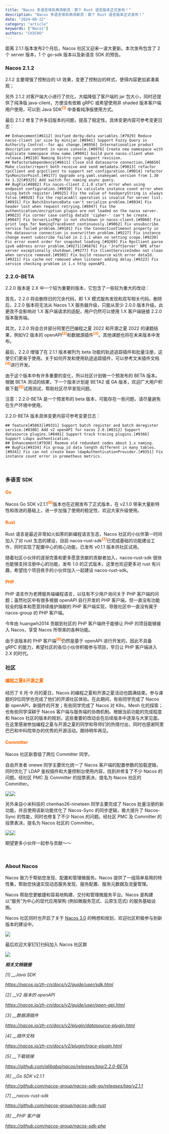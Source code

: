 ```yaml
---
title: "Nacos 多语言体系再添新员：首个 Rust 语言版本正式发布！"
description: "Nacos 多语言体系再添新员：首个 Rust 语言版本正式发布！"
date: "2024-08-22"
category: "article"
keywords: ["Nacos"]
authors: "CH3CHO"
---
```


<font style="color:rgba(0, 0, 0, 0.9);">距离 2.1.1 版本发布2个月后，Nacos 社区又迎来一波大更新。本次发布包含了 2 个 server 版本，1 个 go-sdk 版本以及新语言 SDK 的预告。</font>

### Nacos 2.1.2
<font style="color:rgba(0, 0, 0, 0.9);">2.1.2 主要增强了控制台的 UI 效果，变更了控制台的样式，使得内容更加紧凑美观；</font>

<font style="color:rgba(0, 0, 0, 0.9);">另外 2.1.2 对客户端大小进行了优化，大幅降低了客户端的 jar 包大小，同时还提供了纯净版 java-client，方便没有依赖 gRPC 或希望使用非 shaded 版本客户端用户使用，可以到 Java SDK</font><sup>**<font style="color:rgb(255, 106, 0);">[1</font>**</sup><sup>**<font style="color:rgb(255, 106, 0);">]</font>**</sup><font style="color:rgba(0, 0, 0, 0.9);"> </font><font style="color:rgba(0, 0, 0, 0.9);">中查看纯净版使用方式。</font>

<font style="color:rgba(0, 0, 0, 0.9);">最后 2.1.2 修复了许多旧版本的问题，提高了稳定性。具体变更内容可参考变更日志：</font>

```plain
## Enhancement[#6112] Unified derby-data variables.[#7929] Reduce nacos-client jar size by minijar.[#8941] Support Fuzzy Query in Authority Control--for api change.[#8956] Internationalize product description content in nacos console.[#8976] Create new namespace with duplicate namespace show name.[#9091] build pure nacos-client when release.[#9210] Naming Distro sync support revision.
## Refactor&dependency[#8611] Close old datasource connection.[#8650] Make cluster/report both receive and send metadata.[#9013] refactor rpcClient and grpcClient to support set configuration.[#9014] refactor TpsMonitorPoint.[#9177] Upgrade org.yaml.snakeyaml version from 1.30 to 1.32[#9325] Add switch for naming async query.
## BugFix[#8882] Fix nacos-client 2.1.0 start error when using endpoint configuration.[#8910] Fix calculate instance count error when using batch register.[#8925] Fix the value of hasQueryString is always false.[#8928] Fix the replaceAll operation is invalid for server list.[#8931] Fix BatchInstanceData can't serialize problem.[#8934] Fix header lost when request retrying.[#8947] Fix the authentication/encryption plugin are not loaded on the nacos server.[#9023] Fix corner case config dataId 'cipher-' can't be create.[#9047] Fix ServerListMgr is not shutdown in nacos-client.[#9060] Fix print logs for NamingTraceEvent continuously.[#9062] Fix unsubscribe service failed problem.[#9101] Fix the ConnectionTimeout property in the datasource connection is overwritten problem.[#9227] Fix instance change event subscribe failed in 2.1.1 when no setting scope.[#9230] Fix error event order for snapshot loading.[#9269] Fix RpcClient parse ipv6 address error problem.[#9271][#6876] Fix 'JraftServer' NPE after server exceptionally shutdown.[#9277] Fix ClientServiceIndex not clean when service removed.[#9305] Fix build resource with error dataId.[#9311] Fix cache not removed when listener adding delay.[#9323] Fix service checking problem in 1.x http openAPI.
```

### 2.2.0-BETA
<font style="color:rgba(0, 0, 0, 0.9);">2.2.0 版本是 2.X 中一个较为重要的版本，它包含了一些较为重大的改动：</font><font style="color:rgba(0, 0, 0, 0.9);">  
</font>

<font style="color:rgba(0, 0, 0, 0.9);">首先，2.2.0 将会删除旧的冗余代码，即 1.X 模式服务发现和双写相关代码。删除后，2.2.0 版本将无法从 Nacos 1.X 服务器升级，只能从至少 2.0.0 版本升级。此更改不会影响对 1.X 客户端请求的适配，用户仍然可以使用 1.X 客户端链接 2.2.0 版本服务端。</font>

<font style="color:rgba(0, 0, 0, 0.9);">其次，2.2.0 将会合并部分阿里巴巴编程之夏 2022 和开源之夏 2022 的课题结果，例如V2 版本的 openAPI</font><sup>**<font style="color:rgb(255, 106, 0);">[2</font>**</sup><sup>**<font style="color:rgb(255, 106, 0);">]</font>**</sup><font style="color:rgba(0, 0, 0, 0.9);">和数据源插件</font><sup>**<font style="color:rgb(255, 106, 0);">[3</font>**</sup><sup>**<font style="color:rgb(255, 106, 0);">]</font>**</sup><font style="color:rgba(0, 0, 0, 0.9);">。其他课题也将在未来版本中发布。</font>

<font style="color:rgba(0, 0, 0, 0.9);">最后，2.2.0 增强了在 2.1.1 版本被列为 beta 功能的轨迹追踪插件和批量注册，这使它们更易于使用。关于如何开发和使用轨迹追踪插件，可以参考文末插件文档</font><sup>**<font style="color:rgb(255, 106, 0);">[4</font>**</sup><sup>**<font style="color:rgb(255, 106, 0);">]</font>**</sup><font style="color:rgba(0, 0, 0, 0.9);">进行开发。</font>

<font style="color:rgba(0, 0, 0, 0.9);">由于这个版本中有许多重要的变化，所以社区计划做一个预发布的 BETA 版本。根据 BETA 测试的结果，下一个版本计划是 BETA2 或 GA 版本，欢迎广大用户积极下载</font><sup>**<font style="color:rgb(255, 106, 0);">[5</font>**</sup><sup>**<font style="color:rgb(255, 106, 0);">]</font>**</sup><font style="color:rgba(0, 0, 0, 0.9);">试用测试，帮助社区尽早发现问题。</font>

注意：2.2.0-BETA 是一个预发布的 beta 版本，可能存在一些问题，请尽量避免在生产环境中使用。

<font style="color:rgba(0, 0, 0, 0.9);">2.2.0-BETA 版本具体变更内容可参考变更日志：</font>

```plain
## feature[#5863][#9331] Support batch register and batch deregister service.[#8308] Add v2 openAPI for nacos 2.0.[#8312] Support datasource plugins.[#8481] Support track tracing plugins.[#9366] Support Ldaps authentication.
## Enhancement[#7930] Reomve old redundant codes about 1.x naming.
## BugFix[#9334] Fix group_id data length different in many tables.[#9341] Fix can not create bean ldapAuthenticationProvider.[#9351] Fix instance count error in prometheus metrics.
```

_**<font style="color:rgb(242, 98, 46);">  
</font>**_

### 多语言 SDK
#### <font style="color:rgb(255, 106, 0);">Go</font>
<font style="color:rgba(0, 0, 0, 0.9);">Nacos Go SDK v2.1.1</font><sup>**<font style="color:rgb(255, 106, 0);">[6</font>**</sup><sup>**<font style="color:rgb(255, 106, 0);">]</font>**</sup><font style="color:rgba(0, 0, 0, 0.9);">版本也在近期发布了正式版本，在 v2.1.0 带来大量新特性和改进的基础上，进一步加强了使用的稳定性，欢迎大家升级使用。</font>

#### <font style="color:rgb(255, 106, 0);">Rust</font>
<font style="color:rgba(0, 0, 0, 0.9);">Rust 语言是最近非常如火如荼</font><font style="color:rgba(0, 0, 0, 0.9);">的新编程语言生态，Nacos 社区的小伙伴第一时间加入了对 rust 生态的建设，目前 nacos-rust-sdk</font><sup>**<font style="color:rgb(255, 106, 0);">[7</font>**</sup><sup>**<font style="color:rgb(255, 106, 0);">]</font>**</sup><font style="color:rgba(0, 0, 0, 0.9);">已完成基础的功能建设工作，同时实现了配置中心的核心功能，已发布 v0.1.1 版本供社区试用。</font><font style="color:rgba(0, 0, 0, 0.9);">  
</font>

<font style="color:rgba(0, 0, 0, 0.9);">随着社区小伙伴的逐渐完善和更多愿意贡献的贡献者加入，nacos-rust-sdk 很快也能够支持注册中心的功能，发布 1.0 的正式版本，这里也欢迎更多对 rust 有兴趣，希望找个项目练手的小伙伴加入一起建设 nacos-rust-sdk。</font>

#### <font style="color:rgb(255, 106, 0);">PHP</font>
<font style="color:rgba(0, 0, 0, 0.9);">PHP 语言作为老牌服务端编程语言，以往有不少用户询问关于 PHP 客户端的问题；</font><font style="color:rgba(0, 0, 0, 0.9);">虽然社区中有很多根据 openAPI 自行开发的 PHP 客户端，但一直没有功能较全的版本和愿意持续维护捐献的 PHP 客户端实现，导致社区中一直没有属于 nacos-group 的 PHP 客户端。</font><font style="color:rgba(0, 0, 0, 0.9);">  
</font>

<font style="color:rgba(0, 0, 0, 0.9);">今年由 huangwh2014 贡献到社区的 PHP 客户端终于能够让 PHP 的项目能够接入 Nacos，享受 Nacos 所带来的各种功能。</font>

<font style="color:rgba(0, 0, 0, 0.9);">由于该版本的 PHP 客户端</font><sup>**<font style="color:rgb(255, 106, 0);">[8</font>**</sup><sup>**<font style="color:rgb(255, 106, 0);">]</font>**</sup><font style="color:rgba(0, 0, 0, 0.9);">仍然是基于 openAPI 进行开发的，因此不具备 gRPC 的能力，希望社区的各位小伙伴积极参与项目，早日让 PHP 客户端进入 2.X 的时代。</font>

### 社区
#### <font style="color:rgb(255, 106, 0);">编程之夏&开源之夏</font>
<font style="color:rgba(0, 0, 0, 0.9);">经历了 6 月-9 月的夏日，Nacos 的编程之夏和开源之夏活动也圆满结束。</font><font style="color:rgba(0, 0, 0, 0.9);">参与课题的9位同学也完成了他们的开源社区体验。</font><font style="color:rgba(0, 0, 0, 0.9);">在此期间，有些同学完成了 Nacos 新 openAPI，新插件的开发；</font><font style="color:rgba(0, 0, 0, 0.9);">有些同学完成了 Nacos 对 K8s，Mesh 化的探索；</font><font style="color:rgba(0, 0, 0, 0.9);">也有些同学深耕于 Nacos 客户端与服务端的协商机制。</font><font style="color:rgba(0, 0, 0, 0.9);">根据当前功能的完成程度和 Nacos 社区的版本的规划，这些重要的改动会在后续版本中逐渐与大家见面。</font><font style="color:rgba(0, 0, 0, 0.9);">在这里感谢参加编程之夏与开源之夏的同学和导师们的热情付出，同时也感谢阿里巴巴和中科院举办的优秀的开源活动。</font><font style="color:rgba(0, 0, 0, 0.9);">期待明年再见。</font>

#### <font style="color:rgb(255, 106, 0);">Committer</font>
<font style="color:rgba(0, 0, 0, 0.9);">Nacos 社区新晋级了两位 Committer 同学。</font><font style="color:rgba(0, 0, 0, 0.9);">  
</font>

<font style="color:rgba(0, 0, 0, 0.9);">自由开发者 onewe 同学主要优化统一了 Nacos 客户端的配置参数的加载逻辑，同时优化了 LDAP 鉴权插件和大量控制台使用内容，找到并修复了不少 Nacos 的问题。经社区 PMC 及 Committer 的投票表决，提名为 Nacos 社区的 Committer。</font>

![](https://intranetproxy.alipay.com/skylark/lark/0/2024/webp/299576/1724292846271-90dfc6c5-cfcd-4244-a763-247ccf295359.webp)![](https://intranetproxy.alipay.com/skylark/lark/0/2024/webp/299576/1724292844303-8fe3d9c7-1d12-407b-a30b-764d3c161cb8.webp)

<font style="color:rgba(0, 0, 0, 0.9);">另外来自小米科技的 chenhao26-nineteen 同学主要完成了 Nacos 批量注册的新功能，并且使用该新功能优化了 Nacos-Sync 的同步逻辑，极大提升了 Nacos-Sync 的性能，同时也修复了不少 Nacos 的问题。经社区 PMC 及 Committer 的投票表决，提名为 Nacos 社区的 Committer。</font>

![](https://intranetproxy.alipay.com/skylark/lark/0/2024/webp/299576/1724292844328-66f0223b-1289-47cb-9809-bc12c6a5aa2f.webp)![](https://intranetproxy.alipay.com/skylark/lark/0/2024/png/299576/1724292844251-264b9fef-5a65-4d97-abe1-c0b52cd3cf1d.png)

<font style="color:rgba(0, 0, 0, 0.9);">期望更多小伙伴一起参与贡献～～</font>

_**<font style="color:rgb(242, 98, 46);">  
</font>**_

### About Nacos
<font style="color:rgba(0, 0, 0, 0.9);">Nacos 致力于帮助您发现、配置和管理微服务。</font><font style="color:rgba(0, 0, 0, 0.9);">Nacos 提供了一组简单易用的特性集，帮助您快速实现动态服务发现、服务配置、服务元数据及流量管理。</font><font style="color:rgba(0, 0, 0, 0.9);">  
</font>

<font style="color:rgba(0, 0, 0, 0.9);">Nacos 帮助您更敏捷和容易地构建、交付和管理微服务平台。Nacos 是构建以“服务”为中心的现代应用架构 (例如微服务范式、云原生范式) 的服务基础设施。</font>

<font style="color:rgba(0, 0, 0, 0.9);">Nacos 社区同时也开启了关于 </font>[<font style="color:rgba(0, 0, 0, 0.9);">Nacos 3.0</font>](https://mp.weixin.qq.com/s?__biz=MzU4NzU0MDIzOQ==&mid=2247511397&idx=3&sn=3ed3ef95e5ce1e396554ba4f370a0254&scene=21#wechat_redirect)<font style="color:rgba(0, 0, 0, 0.9);"> </font><font style="color:rgba(0, 0, 0, 0.9);">的畅想和规划，欢迎社区积极参与到新版本的建设中。</font>

![](https://intranetproxy.alipay.com/skylark/lark/0/2024/webp/299576/1724292846641-ca44d47d-2bee-481b-897f-37d7e751ece6.webp)

<font style="color:rgba(0, 0, 0, 0.9);">最后欢迎大家钉钉扫码加入 Nacos 社区群</font>

![](https://intranetproxy.alipay.com/skylark/lark/0/2024/webp/299576/1724292844732-3198d21e-6965-4629-b1d9-242176ddaf6c.webp)

_**<font style="color:rgb(34, 34, 34);">相关文档链接</font>**_

_<font style="color:rgb(34, 34, 34);">[1] </font>__<font style="color:rgb(34, 34, 34);">Java SDK</font>_

_<u><font style="color:rgb(0, 122, 170);">https://nacos.io/zh-cn/docs/v2/guide/user/sdk.html</font></u>_

_<font style="color:rgb(34, 34, 34);">[2] </font>__<font style="color:rgb(34, 34, 34);">V2 版本的 openAPI</font>_

_<u><font style="color:rgb(0, 122, 170);">https://nacos.io/zh-cn/docs/v2/guide/user/open-api.html</font></u>_

_<font style="color:rgb(34, 34, 34);">[3] </font>__<font style="color:rgb(34, 34, 34);">数据源插件</font>_

_<u><font style="color:rgb(0, 122, 170);">https://nacos.io/zh-cn/docs/v2/plugin/datasource-plugin.html</font></u>_

_<font style="color:rgb(34, 34, 34);">[4] </font>__<font style="color:rgb(34, 34, 34);">插件文档</font>_

_<u><font style="color:rgb(0, 122, 170);">https://nacos.io/zh-cn/docs/v2/plugin/trace-plugin.html</font></u>_

_<font style="color:rgb(34, 34, 34);">[5] </font>__<font style="color:rgb(34, 34, 34);">下载链接</font>_

_<u><font style="color:rgb(0, 122, 170);">https://github.com/alibaba/nacos/releases/tag/2.2.0-BETA</font></u>_

_<font style="color:rgb(34, 34, 34);">[6] </font>__<font style="color:rgb(34, 34, 34);">Go SDK v2.1.1</font>_

_<u><font style="color:rgb(0, 122, 170);">https://github.com/nacos-group/nacos-sdk-go/releases/tag/v2.1.1</font></u>_

_<font style="color:rgb(34, 34, 34);">[7] </font>__<font style="color:rgb(34, 34, 34);">nacos-rust-sdk</font>_

_<u><font style="color:rgb(0, 122, 170);">https://github.com/nacos-group/nacos-sdk-rust</font></u>_

_<font style="color:rgb(34, 34, 34);">[8] </font>__<font style="color:rgb(34, 34, 34);">PHP 客户端</font>_

_<u><font style="color:rgb(0, 122, 170);">https://github.com/nacos-group/nacos-sdk-php</font></u>_


